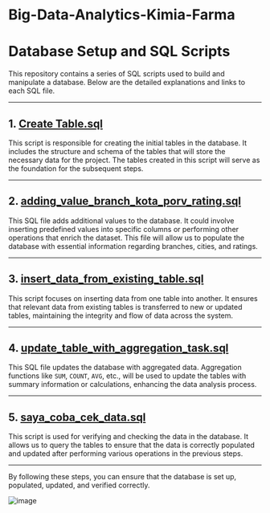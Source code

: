 # Big-Data-Analytics-Kimia-Farma

# Database Setup and SQL Scripts

This repository contains a series of SQL scripts used to build and manipulate a database. Below are the detailed explanations and links to each SQL file.

---

## 1. [Create Table.sql](./Create%20Table.sql)

This script is responsible for creating the initial tables in the database. It includes the structure and schema of the tables that will store the necessary data for the project. The tables created in this script will serve as the foundation for the subsequent steps.

---

## 2. [adding_value_branch_kota_porv_rating.sql](./adding_value_branch_kota_porv_rating.sql)

This SQL file adds additional values to the database. It could involve inserting predefined values into specific columns or performing other operations that enrich the dataset. This file will allow us to populate the database with essential information regarding branches, cities, and ratings.

---

## 3. [insert_data_from_existing_table.sql](./insert_data_from_existing_table.sql)

This script focuses on inserting data from one table into another. It ensures that relevant data from existing tables is transferred to new or updated tables, maintaining the integrity and flow of data across the system.

---

## 4. [update_table_with_aggregation_task.sql](./update_table_with_aggregation_task.sql)

This SQL file updates the database with aggregated data. Aggregation functions like `SUM`, `COUNT`, `AVG`, etc., will be used to update the tables with summary information or calculations, enhancing the data analysis process.

---

## 5. [saya_coba_cek_data.sql](./saya_coba_cek_data.sql)

This script is used for verifying and checking the data in the database. It allows us to query the tables to ensure that the data is correctly populated and updated after performing various operations in the previous steps.

---

By following these steps, you can ensure that the database is set up, populated, updated, and verified correctly.



![image](https://github.com/user-attachments/assets/9087fb3f-c494-4436-92b5-ba492b4d560e)
